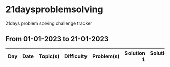 # 21daysproblemsolving
21days problem solving challenge tracker

## From 01-01-2023 to 21-01-2023

| Day | Date       | Topic(s) | Difficulty | Problem(s)  | Solution 1 | Solution 2 |
| --- |:----------:| -----:| ----------:| -----------:| ----------:| ----------:|
